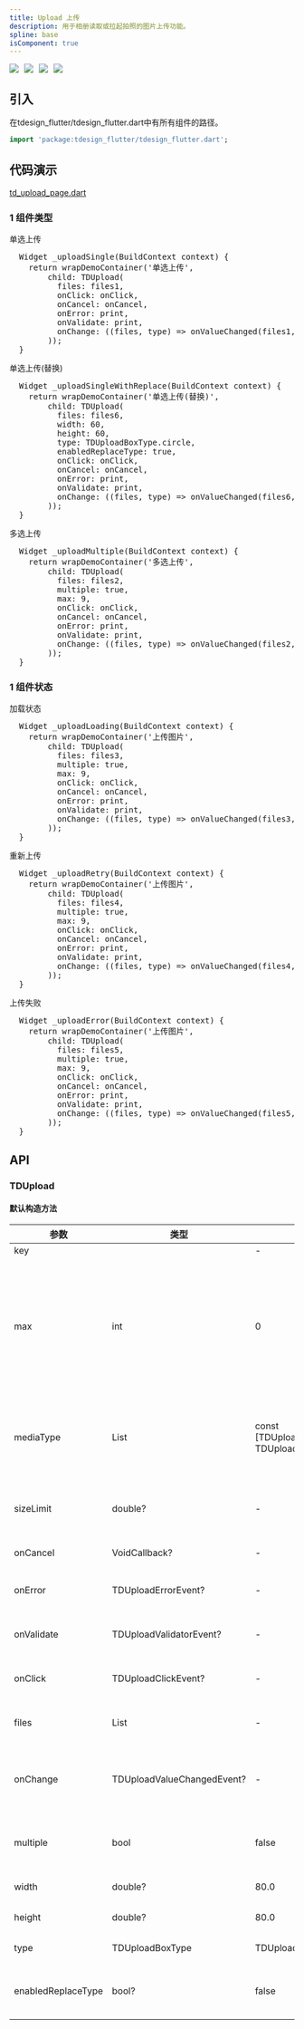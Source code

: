 ```yaml
---
title: Upload 上传
description: 用于相册读取或拉起拍照的图片上传功能。
spline: base
isComponent: true
---
```


<span class="coverages-badge" style="margin-right: 10px"><img src="https://img.shields.io/badge/coverages%3A%20lines-100%25-blue" /></span><span class="coverages-badge" style="margin-right: 10px"><img src="https://img.shields.io/badge/coverages%3A%20functions-100%25-blue" /></span><span class="coverages-badge" style="margin-right: 10px"><img src="https://img.shields.io/badge/coverages%3A%20statements-100%25-blue" /></span><span class="coverages-badge" style="margin-right: 10px"><img src="https://img.shields.io/badge/coverages%3A%20branches-83%25-blue" /></span>
## 引入

在tdesign_flutter/tdesign_flutter.dart中有所有组件的路径。

```dart
import 'package:tdesign_flutter/tdesign_flutter.dart';
```

## 代码演示

[td_upload_page.dart](https://github.com/Tencent/tdesign-flutter/blob/main/tdesign-component/example/lib/page/td_upload_page.dart)

### 1 组件类型

单选上传
            
<td-code-block panel="Dart">

  <pre slot="Dart" lang="javascript">
  Widget _uploadSingle(BuildContext context) {
    return wrapDemoContainer('单选上传',
        child: TDUpload(
          files: files1,
          onClick: onClick,
          onCancel: onCancel,
          onError: print,
          onValidate: print,
          onChange: ((files, type) => onValueChanged(files1, files, type)),
        ));
  }</pre>

</td-code-block>
                                  

单选上传(替换)
            
<td-code-block panel="Dart">

  <pre slot="Dart" lang="javascript">
  Widget _uploadSingleWithReplace(BuildContext context) {
    return wrapDemoContainer('单选上传(替换)',
        child: TDUpload(
          files: files6,
          width: 60,
          height: 60,
          type: TDUploadBoxType.circle,
          enabledReplaceType: true,
          onClick: onClick,
          onCancel: onCancel,
          onError: print,
          onValidate: print,
          onChange: ((files, type) => onValueChanged(files6, files, type)),
        ));
  }</pre>

</td-code-block>
                                  

多选上传
            
<td-code-block panel="Dart">

  <pre slot="Dart" lang="javascript">
  Widget _uploadMultiple(BuildContext context) {
    return wrapDemoContainer('多选上传',
        child: TDUpload(
          files: files2,
          multiple: true,
          max: 9,
          onClick: onClick,
          onCancel: onCancel,
          onError: print,
          onValidate: print,
          onChange: ((files, type) => onValueChanged(files2, files, type)),
        ));
  }</pre>

</td-code-block>
                                  
### 1 组件状态

加载状态
            
<td-code-block panel="Dart">

  <pre slot="Dart" lang="javascript">
  Widget _uploadLoading(BuildContext context) {
    return wrapDemoContainer('上传图片',
        child: TDUpload(
          files: files3,
          multiple: true,
          max: 9,
          onClick: onClick,
          onCancel: onCancel,
          onError: print,
          onValidate: print,
          onChange: ((files, type) => onValueChanged(files3, files, type)),
        ));
  }</pre>

</td-code-block>
                                  

重新上传
            
<td-code-block panel="Dart">

  <pre slot="Dart" lang="javascript">
  Widget _uploadRetry(BuildContext context) {
    return wrapDemoContainer('上传图片',
        child: TDUpload(
          files: files4,
          multiple: true,
          max: 9,
          onClick: onClick,
          onCancel: onCancel,
          onError: print,
          onValidate: print,
          onChange: ((files, type) => onValueChanged(files4, files, type)),
        ));
  }</pre>

</td-code-block>
                                  

上传失败
            
<td-code-block panel="Dart">

  <pre slot="Dart" lang="javascript">
  Widget _uploadError(BuildContext context) {
    return wrapDemoContainer('上传图片',
        child: TDUpload(
          files: files5,
          multiple: true,
          max: 9,
          onClick: onClick,
          onCancel: onCancel,
          onError: print,
          onValidate: print,
          onChange: ((files, type) => onValueChanged(files5, files, type)),
        ));
  }</pre>

</td-code-block>
                                  


## API
### TDUpload
#### 默认构造方法

| 参数 | 类型 | 默认值 | 说明 |
| --- | --- | --- | --- |
| key |  | - |  |
| max | int | 0 | 用于控制文件上传数量，0为不限制，仅在multiple为true时有效 |
| mediaType | List<TDUploadMediaType> | const [TDUploadMediaType.image, TDUploadMediaType.video] | 支持上传的文件类型，图片或视频 |
| sizeLimit | double? | - | 图片大小限制，单位为KB |
| onCancel | VoidCallback? | - | 监听取消上传 |
| onError | TDUploadErrorEvent? | - | 监听获取资源错误 |
| onValidate | TDUploadValidatorEvent? | - | 监听文件校验出错 |
| onClick | TDUploadClickEvent? | - | 监听点击图片位 |
| files | List<TDUploadFile> | - | 控制展示的文件列表 |
| onChange | TDUploadValueChangedEvent? | - | 监听添加, 删除和替换media事件 |
| multiple | bool | false | 是否多选上传，默认false |
| width | double? | 80.0 | 图片宽度 |
| height | double? | 80.0 | 图片高度 |
| type | TDUploadBoxType | TDUploadBoxType.roundedSquare | Box类型 |
| enabledReplaceType | bool? | false | 是否启用replace功能 |


  